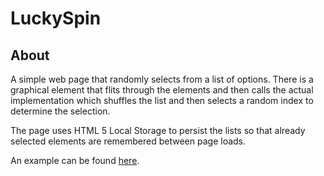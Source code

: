 LuckySpin
==========
    
About
---------
A simple web page that randomly selects from a list of options. There is a graphical element that flits through the elements and then calls the actual implementation which shuffles the list and then selects a random index to determine the selection.

The page uses HTML 5 Local Storage to persist the lists so that already selected elements are remembered between page loads.

An example can be found [here]([webiste]).

[website]: http://luckyspin.atomicsteampunk.com:8082/LuckySpin
